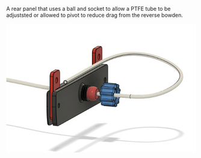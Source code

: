 A rear panel that uses a ball and socket to allow a PTFE tube to be adjuststed or allowed to pivot to reduce drag from the reverse bowden. 

![Pivot](https://github.com/majarspeed/Misc-Voron/raw/main/images/pivot.png "Pivot")

